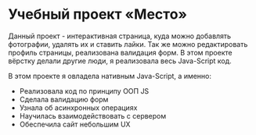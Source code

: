 Учебный проект «Место»
=============================
Данный проект - интерактивная страница, куда можно добавлять фотографии, удалять их и ставить лайки. Так же можно редактировать профиль 
страницы, реализована валидация форм.  В этом проекте вёрстку делали другие люди, я реализовала весь Java-Script код. 

В этом проекте я овладела нативным Java-Script, а именно:
- Реализовала код по принципу ООП JS
- Сделала валидацию форм
- Узнала об асинхронных операциях
- Научилась взаимодействовать с сервером
- Обеспечила сайт небольшим UX
